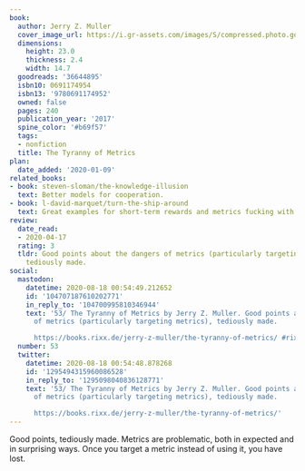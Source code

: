 ```yaml
---
book:
  author: Jerry Z. Muller
  cover_image_url: https://i.gr-assets.com/images/S/compressed.photo.goodreads.com/books/1511400900l/36644895._SY475_.jpg
  dimensions:
    height: 23.0
    thickness: 2.4
    width: 14.7
  goodreads: '36644895'
  isbn10: 0691174954
  isbn13: '9780691174952'
  owned: false
  pages: 240
  publication_year: '2017'
  spine_color: '#b69f57'
  tags:
  - nonfiction
  title: The Tyranny of Metrics
plan:
  date_added: '2020-01-09'
related_books:
- book: steven-sloman/the-knowledge-illusion
  text: Better models for cooperation.
- book: l-david-marquet/turn-the-ship-around
  text: Great examples for short-term rewards and metrics fucking with people.
review:
  date_read:
  - 2020-04-17
  rating: 3
  tldr: Good points about the dangers of metrics (particularly targeting metrics),
    tediously made.
social:
  mastodon:
    datetime: 2020-08-18 00:54:49.212652
    id: '104707187610202771'
    in_reply_to: '104700995810346944'
    text: '53/ The Tyranny of Metrics by Jerry Z. Muller. Good points about the dangers
      of metrics (particularly targeting metrics), tediously made.

      https://books.rixx.de/jerry-z-muller/the-tyranny-of-metrics/ #rixxReads'
  number: 53
  twitter:
    datetime: 2020-08-18 00:54:48.878268
    id: '1295494315960086528'
    in_reply_to: '1295098040836128771'
    text: '53/ The Tyranny of Metrics by Jerry Z. Muller. Good points about the dangers
      of metrics (particularly targeting metrics), tediously made.

      https://books.rixx.de/jerry-z-muller/the-tyranny-of-metrics/'
---
```


Good points, tediously made. Metrics are problematic, both in expected and in surprising ways. Once you target a metric
instead of using it, you have lost.
